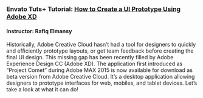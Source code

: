 ### Envato Tuts+ Tutorial: [How to Create a UI Prototype Using Adobe XD](http://webdesign.tutsplus.com/tutorials/how-to-create-a-ui-prototype-using-adobe-xd--cms-26585)
#### Instructor: Rafiq Elmansy

Historically, Adobe Creative Cloud hasn’t had a tool for designers to quickly and efficiently prototype layouts, or get team feedback before creating the final UI design. This missing gap has been recently filled by Adobe Experience Design CC (Adobe XD). The application first introduced as “Project Comet” during Adobe MAX 2015 is now available for download as beta version from Adobe Creative Cloud. It’s a desktop application allowing designers to prototype interfaces for web, mobiles, and tablet devices. Let’s take a look at what it can do!

